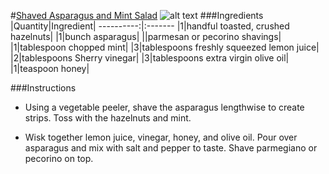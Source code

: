 #[Shaved Asparagus and Mint Salad](http://food52.com/recipes/11674-shaved-asparagus-and-mint-salad)
![alt text](https://images.food52.com/vERXnzbPzaQoa2tNquzsbZQ9ZvM=/753x502/925e3503-4000-4d5d-8a92-6a059fe04b36--051611F_326.JPG)
###Ingredients
|Quantity|Ingredient|
----------:|:-------
|1|handful toasted, crushed hazelnuts|
|1|bunch asparagus|
||parmesan or pecorino shavings|
|1|tablespoon chopped mint|
|3|tablespoons freshly squeezed lemon juice|
|2|tablespoons Sherry vinegar|
|3|tablespoons extra virgin olive oil|
|1|teaspoon honey|

###Instructions

* Using a vegetable peeler, shave the asparagus lengthwise to create strips. Toss with the hazelnuts and mint.

* Wisk together lemon juice, vinegar, honey, and olive oil. Pour over asparagus and mix with salt and pepper to taste. Shave parmegiano or pecorino on top.